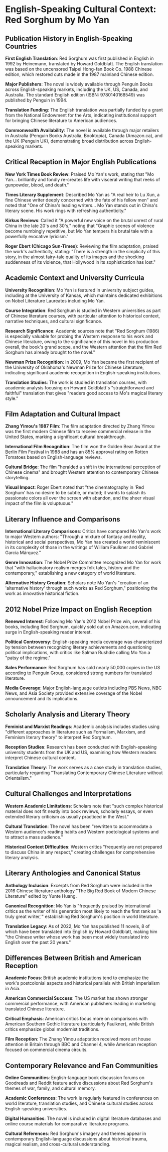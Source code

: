 # English-Speaking Cultural Context: Red Sorghum by Mo Yan

## Publication History in English-Speaking Countries

**First English Translation**: Red Sorghum was first published in English in 1992 by Heinemann, translated by Howard Goldblatt. The English translation was based on the uncensored Taipei Hong-fan Book Co. 1988 Chinese edition, which restored cuts made in the 1987 mainland Chinese edition.

**Major Publishers**: The novel is widely available through Penguin Books across English-speaking markets, including the UK, US, Canada, and Australia. The standard English edition (ISBN: 9780140168549) was published by Penguin in 1994.

**Translation Funding**: The English translation was partially funded by a grant from the National Endowment for the Arts, indicating institutional support for bringing Chinese literature to American audiences.

**Commonwealth Availability**: The novel is available through major retailers in Australia (Penguin Books Australia, Booktopia), Canada (Amazon.ca), and the UK (Penguin UK), demonstrating broad distribution across English-speaking markets.

## Critical Reception in Major English Publications

**New York Times Book Review**: Praised Mo Yan's work, stating that "Mo Yan... brilliantly and fondly re-creates life with visceral writing that reeks of gunpowder, blood, and death."

**Times Literary Supplement**: Described Mo Yan as "A real heir to Lu Xun, a fine Chinese writer deeply concerned with the fate of his fellow men" and noted that "One of China's leading writers... Mo Yan stands out in China's literary scene. His work rings with refreshing authenticity."

**Kirkus Reviews**: Called it "A powerful new voice on the brutal unrest of rural China in the late 20's and 30's," noting that "Graphic scenes of violence become numbingly repetitive, but Mo Yan tempers his brutal tale with a powerfully evocative lyricism."

**Roger Ebert (Chicago Sun-Times)**: Reviewing the film adaptation, praised the work's authenticity, stating: "There is a strength in the simplicity of this story, in the almost fairy-tale quality of its images and the shocking suddenness of its violence, that Hollywood in its sophistication has lost."

## Academic Context and University Curricula

**University Recognition**: Mo Yan is featured in university subject guides, including at the University of Kansas, which maintains dedicated exhibitions on Nobel Literature Laureates including Mo Yan.

**Course Integration**: Red Sorghum is studied in Western universities as part of Chinese literature courses, with particular attention to historical context, narrative techniques, and cultural significance.

**Research Significance**: Academic sources note that "Red Sorghum (1986) is especially valuable for probing the Western response to his work and Chinese literature, owing to the significance of this novel in his production overall, the book's grand scope, and the Western attention that the film Red Sorghum has already brought to the novel."

**Newman Prize Recognition**: In 2009, Mo Yan became the first recipient of the University of Oklahoma's Newman Prize for Chinese Literature, indicating significant academic recognition in English-speaking institutions.

**Translation Studies**: The work is studied in translation courses, with academic analysis focusing on Howard Goldblatt's "straightforward and faithful" translation that gives "readers good access to Mo's magical literary style."

## Film Adaptation and Cultural Impact

**Zhang Yimou's 1987 Film**: The film adaptation directed by Zhang Yimou was the first modern Chinese film to receive commercial release in the United States, marking a significant cultural breakthrough.

**International Film Recognition**: The film won the Golden Bear Award at the Berlin Film Festival in 1988 and has an 85% approval rating on Rotten Tomatoes based on English-language reviews.

**Cultural Bridge**: The film "heralded a shift in the international perception of Chinese cinema" and brought Western attention to contemporary Chinese storytelling.

**Visual Impact**: Roger Ebert noted that "the cinematography in 'Red Sorghum' has no desire to be subtle, or muted; it wants to splash its passionate colors all over the screen with abandon, and the sheer visual impact of the film is voluptuous."

## Literary Influence and Comparisons

**International Literary Comparisons**: Critics have compared Mo Yan's work to major Western authors: "Through a mixture of fantasy and reality, historical and social perspectives, Mo Yan has created a world reminiscent in its complexity of those in the writings of William Faulkner and Gabriel García Márquez."

**Genre Innovation**: The Nobel Prize Committee recognized Mo Yan for work that "with hallucinatory realism merges folk tales, history and the contemporary," establishing a new category of world literature.

**Alternative History Creation**: Scholars note Mo Yan's "creation of an 'alternative history' through such works as Red Sorghum," positioning the work as innovative historical fiction.

## 2012 Nobel Prize Impact on English Reception

**Renewed Interest**: Following Mo Yan's 2012 Nobel Prize win, several of his books, including Red Sorghum, quickly sold out on Amazon.com, indicating surge in English-speaking reader interest.

**Political Controversy**: English-speaking media coverage was characterized by tension between recognizing literary achievements and questioning political implications, with critics like Salman Rushdie calling Mo Yan a "patsy of the regime."

**Sales Performance**: Red Sorghum has sold nearly 50,000 copies in the US according to Penguin Group, considered strong numbers for translated literature.

**Media Coverage**: Major English-language outlets including PBS News, NBC News, and Asia Society provided extensive coverage of the Nobel announcement and its implications.

## Scholarly Analysis and Literary Theory

**Feminist and Marxist Readings**: Academic analysis includes studies using "different approaches in literature such as Formalism, Marxism, and Feminism literary theory" to interpret Red Sorghum.

**Reception Studies**: Research has been conducted with English-speaking university students from the UK and US, examining how Western readers interpret Chinese cultural content.

**Translation Theory**: The work serves as a case study in translation studies, particularly regarding "Translating Contemporary Chinese Literature without Orientalism."

## Cultural Challenges and Interpretations

**Western Academic Limitations**: Scholars note that "such complex historical material does not fit neatly into book reviews, scholarly essays, or even extended literary criticism as usually practiced in the West."

**Cultural Translation**: The novel has been "rewritten to accommodate a Western audience's reading habits and Western poetological systems and to attract a mass audience."

**Historical Context Difficulties**: Western critics "frequently are not prepared to discuss China in any respect," creating challenges for comprehensive literary analysis.

## Literary Anthologies and Canonical Status

**Anthology Inclusion**: Excerpts from Red Sorghum were included in the 2016 Chinese literature anthology "The Big Red Book of Modern Chinese Literature" edited by Yunte Huang.

**Canonical Recognition**: Mo Yan is "frequently praised by international critics as the writer of his generation most likely to reach the first rank as 'a truly great writer,'" establishing Red Sorghum's position in world literature.

**Translation Legacy**: As of 2022, Mo Yan has published 11 novels, 8 of which have been translated into English by Howard Goldblatt, making him "the Chinese writer whose work has been most widely translated into English over the past 20 years."

## Differences Between British and American Reception

**Academic Focus**: British academic institutions tend to emphasize the work's postcolonial aspects and historical parallels with British imperialism in Asia.

**American Commercial Success**: The US market has shown stronger commercial performance, with American publishers leading in marketing translated Chinese literature.

**Critical Emphasis**: American critics focus more on comparisons with American Southern Gothic literature (particularly Faulkner), while British critics emphasize global modernist traditions.

**Film Reception**: The Zhang Yimou adaptation received more art house attention in Britain through BBC and Channel 4, while American reception focused on commercial cinema circuits.

## Contemporary Relevance and Fan Communities

**Online Communities**: English-language book discussion forums on Goodreads and Reddit feature active discussions about Red Sorghum's themes of war, family, and cultural memory.

**Academic Conferences**: The work is regularly featured in conferences on world literature, translation studies, and Chinese cultural studies across English-speaking universities.

**Digital Humanities**: The novel is included in digital literature databases and online course materials for comparative literature programs.

**Cultural References**: Red Sorghum's imagery and themes appear in contemporary English-language discussions about historical trauma, magical realism, and cross-cultural understanding.